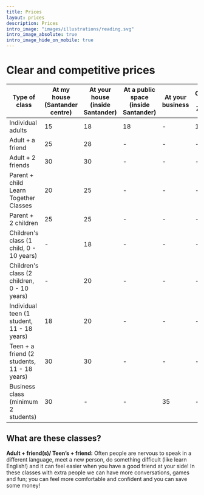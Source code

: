 ```yaml
---
title: Prices
layout: prices
description: Prices
intro_image: "images/illustrations/reading.svg"
intro_image_absolute: true
intro_image_hide_on_mobile: true
---
```


# Clear and competitive prices


| Type of class | At my house (Santander centre) | At your house (inside Santander) | At a public space (inside Santander) | At your business | Online via Zoom |
| --------- |--------- |--------- |--------- |--------- |--------- |
| Individual adults | 15 | 18 | 18 | - | 12 |
| Adult + a friend | 25 | 28 | - | - | - | 
| Adult + 2 friends | 30 | 30 | - | - | - |
| Parent + child Learn Together Classes | 20 | 25 | - | - | - |
| Parent + 2 children | 25 | 25 | - | - | - |
| Children's class (1 child, 0 - 10 years) | - | 18 | - | - | - |
| Children's class (2 children, 0 - 10 years) | - | 20 | - | - | - |
| Individual teen (1 student, 11 - 18 years) | 18 | 20 | - | - | - |
| Teen + a friend (2 students, 11 - 18 years) | 30 | 30 | - | - | - |
| Business class (minimum 2 students) | 30 | - | - | 35 | - |

## What are these classes?

**Adult + friend(s)/ Teen’s + friend:** Often people are nervous to speak in a different language, meet a new person, do something difficult (like learn English!) and it can feel easier when you have a good friend at your side! In these classes with extra people we can have more conversations, games and fun; you can feel more comfortable and confident and you can save some money! 